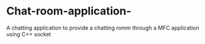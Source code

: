 # Chat-room-application-
A chatting application to provide a chatting romm through a MFC application using C++ socket
